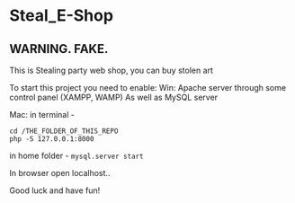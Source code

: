 # Steal_E-Shop
## WARNING. FAKE.
This is Stealing party web shop, you can buy stolen art

To start this project you need to enable:
Win:
Apache server through some control panel (XAMPP, WAMP)
As well as MySQL server

Mac:
in terminal -
```
cd /THE_FOLDER_OF_THIS_REPO
php -S 127.0.0.1:8000
```

in home folder -
`mysql.server start`


In browser open localhost..

Good luck and have fun!